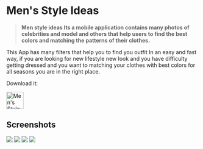 # Men's Style Ideas
> **Men style ideas Its a mobile application contains many photos of celebrities and model and others 
that help users to find the best colors and matching the patterns of their clothes.**

This App has many filters that help you to find you outfit In an easy and fast way, 
if you are looking for new lifestyle new look and you have difficulty
getting dressed and you want to matching your clothes with best colors for all seasons you are in the right place.

Download it:

<a href="https://play.google.com/store/apps/details?id=com.tolastbit.outfit">
        <img height="45" src="https://e7.pngegg.com/pngimages/384/968/png-clipart-google-play-app-store-android-mobile-app-android-text-logo.png" alt="Men's Style Ideas">
</a>

## Screenshots
<img src="https://play-lh.googleusercontent.com/zdWfIefkTGXlJpo0BJ9i20ygw24RWtJ9JtyjKudIAt8duBh9Nk3cpGCeeIco6peZ5WU=w1536-h754-rw"> <img src="https://play-lh.googleusercontent.com/fVyhV8KoxrURmbYz7Y-yFaxkUFrqre6xUjLZjm16iF9RSN_Cq2fP9UhsoxAHpMMTMw=w1536-h754-rw"> <img src="https://play-lh.googleusercontent.com/50qaK1NAoBWyazCnUnjuw5psC2YI-iOM2kUcv1eCyoP0McAwvN4UllPKKmfvRlJIHCc=w1536-h754-rw"> <img src="https://play-lh.googleusercontent.com/Kydvw-fLCL9odkRU3m2DUKcn4t0V6eoyl532-WAPa_tU1pGLDRBdL_ycVVmidVn6B08=w1536-h754-rw">
